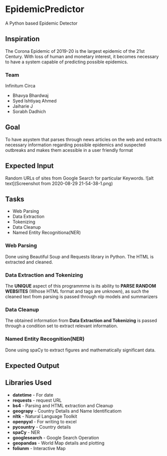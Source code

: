 # EpidemicPredictor
A Python based Epidemic Detector
## Inspiration
The Corona Epidemic of 2019-20 is the largest epidemic of the 21st Century. With loss of human and monetary interest, it becomes necessary to have a system capable of predicting possible epidemics.
### Team
Infinitum Circa
- Bhavya Bhardwaj
- Syed Ishtiyaq Ahmed
- Jaiharie J
- Sorabh Dadhich
## Goal 
To have asystem that parses through news articles on the web and extracts necessary information regarding possible epidemics and suspected outbreaks and makes them acessible in a user friendly format
## Expected Input
Random URLs of sites from Google Search for particular Keywords.
![alt text](Screenshot from 2020-08-29 21-54-38-1.png)
## Tasks
- Web Parsing
- Data Extraction
- Tokenizing 
- Data Cleanup
- Named Entity Recognitiona(NER)
### Web Parsing
Done using Beautiful Soup and Requests library in Python. The HTML is extracted and cleaned.
### Data Extraction and  Tokenizing
The **UNIQUE** aspect of this programmme is its ability to **PARSE RANDOM WEBSITES** (Whose HTML format and tags are unknown), as such the cleaned text from parsing is passed through nlp models and summarizers
### Data Cleanup
The obtained information from **Data Extraction and  Tokenizing** is passed through a condition set to extract relevant information.
### Named Entity Recognition(NER)
Done using spaCy to extract figures and mathematically significant data.
## Expected Output
## Libraries Used
- **datetime** - For date
- **requests** - request URL
- **bs4** - Parsing and HTML extraction and Cleanup
- **geograpy** - Country Details and Name Identificatiom 
- **nltk** - Natural Language Toolkit
- **openpyxl** - For writing to excel
- **pycountry** - Country details
- **spaCy** - NER 
- **googlesearch** - Google Search Operation
- **geopandas** - World Map details and plotting
- **foliunm** - Interactive Map
